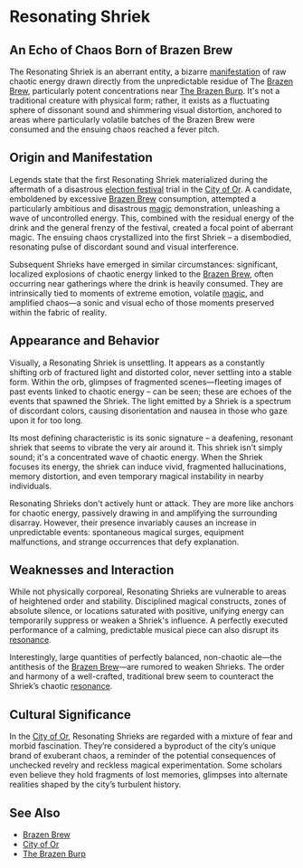 # Resonating Shriek

## An Echo of Chaos Born of Brazen Brew

The Resonating Shriek is an aberrant entity, a bizarre [manifestation](/structure/chronological/event/manifestation.md) of raw chaotic energy drawn directly from the unpredictable residue of The [Brazen Brew](/geography/settlement/city/city-of-or/consumable/brazen-brew.md), particularly potent concentrations near [The Brazen Burp](/geography/settlement/city/city-of-or/shop/the-brazen-burp.md). It's not a traditional creature with physical form; rather, it exists as a fluctuating sphere of dissonant sound and shimmering visual distortion, anchored to areas where particularly volatile batches of the Brazen Brew were consumed and the ensuing chaos reached a fever pitch.

## Origin and Manifestation

Legends state that the first Resonating Shriek materialized during the aftermath of a disastrous [election festival](/generated/arena/events/election-festival.md) trial in the [City of Or](/geography/settlement/city/city-of-or.md). A candidate, emboldened by excessive [Brazen Brew](/geography/settlement/city/city-of-or/consumable/brazen-brew.md) consumption, attempted a particularly ambitious and disastrous [magic](/structure/mechanic/magic.md) demonstration, unleashing a wave of uncontrolled energy. This, combined with the residual energy of the drink and the general frenzy of the festival, created a focal point of aberrant magic. The ensuing chaos crystallized into the first Shriek – a disembodied, resonating pulse of discordant sound and visual interference.

Subsequent Shrieks have emerged in similar circumstances: significant, localized explosions of chaotic energy linked to the [Brazen Brew](/geography/settlement/city/city-of-or/consumable/brazen-brew.md), often occurring near gatherings where the drink is heavily consumed.  They are intrinsically tied to moments of extreme emotion, volatile [magic](/structure/mechanic/magic.md), and amplified chaos—a sonic and visual echo of those moments preserved within the fabric of reality.

## Appearance and Behavior

Visually, a Resonating Shriek is unsettling. It appears as a constantly shifting orb of fractured light and distorted color, never settling into a stable form. Within the orb, glimpses of fragmented scenes—fleeting images of past events linked to chaotic energy – can be seen; these are echoes of the events that spawned the Shriek. The light emitted by a Shriek is a spectrum of discordant colors, causing disorientation and nausea in those who gaze upon it for too long.

Its most defining characteristic is its sonic signature – a deafening, resonant shriek that seems to vibrate the very air around it. This shriek isn't simply sound; it's a concentrated wave of chaotic energy. When the Shriek focuses its energy, the shriek can induce vivid, fragmented hallucinations, memory distortion, and even temporary magical instability in nearby individuals.

Resonating Shrieks don't actively hunt or attack. They are more like anchors for chaotic energy, passively drawing in and amplifying the surrounding disarray. However, their presence invariably causes an increase in unpredictable events: spontaneous magical surges, equipment malfunctions, and strange occurrences that defy explanation.

## Weaknesses and Interaction

While not physically corporeal, Resonating Shrieks are vulnerable to areas of heightened order and stability. Disciplined magical constructs, zones of absolute silence, or locations saturated with positive, unifying energy can temporarily suppress or weaken a Shriek's influence. A perfectly executed performance of a calming, predictable musical piece can also disrupt its [resonance](/structure/mechanic/resonance.md).

Interestingly, large quantities of perfectly balanced, non-chaotic ale—the antithesis of the [Brazen Brew](/geography/settlement/city/city-of-or/consumable/brazen-brew.md)—are rumored to weaken Shrieks. The order and harmony of a well-crafted, traditional brew seem to counteract the Shriek’s chaotic [resonance](/structure/mechanic/resonance.md).

## Cultural Significance

In the [City of Or](/geography/settlement/city/city-of-or.md), Resonating Shrieks are regarded with a mixture of fear and morbid fascination. They’re considered a byproduct of the city’s unique brand of exuberant chaos, a reminder of the potential consequences of unchecked revelry and reckless magical experimentation. Some scholars even believe they hold fragments of lost memories, glimpses into alternate realities shaped by the city’s turbulent history.

## See Also

*   [Brazen Brew](/geography/settlement/city/city-of-or/consumable/brazen-brew.md)
*   [City of Or](/geography/settlement/city/city-of-or.md)
*   [The Brazen Burp](/geography/settlement/city/city-of-or/shop/the-brazen-burp.md)
